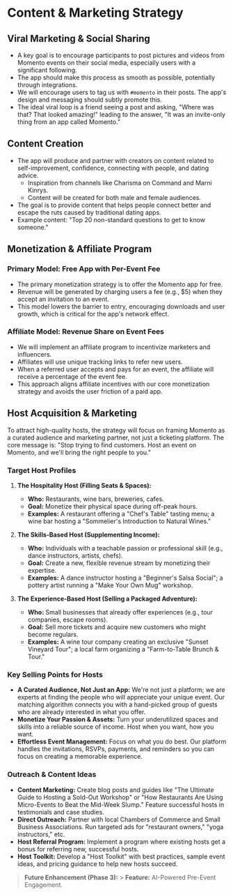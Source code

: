 # Content & Marketing Strategy

## Viral Marketing & Social Sharing

- A key goal is to encourage participants to post pictures and videos from Momento events on their social media, especially users with a significant following.
- The app should make this process as smooth as possible, potentially through integrations.
- We will encourage users to tag us with `#momento` in their posts. The app's design and messaging should subtly promote this.
- The ideal viral loop is a friend seeing a post and asking, "Where was that? That looked amazing!" leading to the answer, "It was an invite-only thing from an app called Momento."

## Content Creation

- The app will produce and partner with creators on content related to self-improvement, confidence, connecting with people, and dating advice.
  - Inspiration from channels like Charisma on Command and Marni Kinrys.
  - Content will be created for both male and female audiences.
- The goal is to provide content that helps people connect better and escape the ruts caused by traditional dating apps.
- Example content: "Top 20 non-standard questions to get to know someone."

## Monetization & Affiliate Program

### Primary Model: Free App with Per-Event Fee

- The primary monetization strategy is to offer the Momento app for free.
- Revenue will be generated by charging users a fee (e.g., $5) when they accept an invitation to an event.
- This model lowers the barrier to entry, encouraging downloads and user growth, which is critical for the app's network effect.

### Affiliate Model: Revenue Share on Event Fees

- We will implement an affiliate program to incentivize marketers and influencers.
- Affiliates will use unique tracking links to refer new users.
- When a referred user accepts and pays for an event, the affiliate will receive a percentage of the event fee.
- This approach aligns affiliate incentives with our core monetization strategy and avoids the user friction of a paid app.

## Host Acquisition & Marketing

To attract high-quality hosts, the strategy will focus on framing Momento as a curated audience and marketing partner, not just a ticketing platform. The core message is: "Stop trying to find customers. Host an event on Momento, and we'll bring the right people to you."

### Target Host Profiles

1.  **The Hospitality Host (Filling Seats & Spaces):**

    - **Who:** Restaurants, wine bars, breweries, cafes.
    - **Goal:** Monetize their physical space during off-peak hours.
    - **Examples:** A restaurant offering a "Chef's Table" tasting menu; a wine bar hosting a "Sommelier's Introduction to Natural Wines."

2.  **The Skills-Based Host (Supplementing Income):**

    - **Who:** Individuals with a teachable passion or professional skill (e.g., dance instructors, artists, chefs).
    - **Goal:** Create a new, flexible revenue stream by monetizing their expertise.
    - **Examples:** A dance instructor hosting a "Beginner's Salsa Social"; a pottery artist running a "Make Your Own Mug" workshop.

3.  **The Experience-Based Host (Selling a Packaged Adventure):**
    - **Who:** Small businesses that already offer experiences (e.g., tour companies, escape rooms).
    - **Goal:** Sell more tickets and acquire new customers who might become regulars.
    - **Examples:** A wine tour company creating an exclusive "Sunset Vineyard Tour"; a local farm organizing a "Farm-to-Table Brunch & Tour."

### Key Selling Points for Hosts

- **A Curated Audience, Not Just an App:** We're not just a platform; we are experts at finding the people who will appreciate your unique event. Our matching algorithm connects you with a hand-picked group of guests who are already interested in what you offer.
- **Monetize Your Passion & Assets:** Turn your underutilized spaces and skills into a reliable source of income. Host when you want, how you want.
- **Effortless Event Management:** Focus on what you do best. Our platform handles the invitations, RSVPs, payments, and reminders so you can focus on creating a memorable experience.

### Outreach & Content Ideas

- **Content Marketing:** Create blog posts and guides like "The Ultimate Guide to Hosting a Sold-Out Workshop" or "How Restaurants Are Using Micro-Events to Beat the Mid-Week Slump." Feature successful hosts in testimonials and case studies.
- **Direct Outreach:** Partner with local Chambers of Commerce and Small Business Associations. Run targeted ads for "restaurant owners," "yoga instructors," etc.
- **Host Referral Program:** Implement a program where existing hosts get a bonus for referring new, successful hosts.
- **Host Toolkit:** Develop a "Host Toolkit" with best practices, sample event ideas, and pricing guidance to help new hosts succeed.

> **Future Enhancement (Phase 3):** > **Feature:** AI-Powered Pre-Event Engagement.
